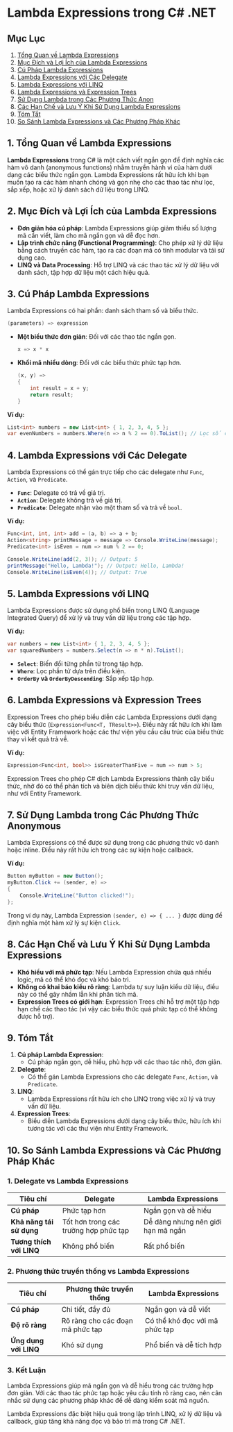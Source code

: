 # Lambda Expressions trong C# .NET

## Mục Lục

1. [Tổng Quan về Lambda Expressions](#1-tổng-quan-về-lambda-expressions)
2. [Mục Đích và Lợi Ích của Lambda Expressions](#2-mục-đích-và-lợi-ích-của-lambda-expressions)
3. [Cú Pháp Lambda Expressions](#3-cú-pháp-lambda-expressions)
4. [Lambda Expressions với Các Delegate](#4-lambda-expressions-với-các-delegate)
5. [Lambda Expressions với LINQ](#5-lambda-expressions-với-linq)
6. [Lambda Expressions và Expression Trees](#6-lambda-expressions-và-expression-trees)
7. [Sử Dụng Lambda trong Các Phương Thức Anon](#7-sử-dụng-lambda-trong-các-phương-thức-anonymous)
8. [Các Hạn Chế và Lưu Ý Khi Sử Dụng Lambda Expressions](#8-các-hạn-chế-và-lưu-ý-khi-sử-dụng-lambda-expressions)
9. [Tóm Tắt](#9-tóm-tắt)
10. [So Sánh Lambda Expressions và Các Phương Pháp Khác](#10-so-sánh-lambda-expressions-và-các-phương-pháp-khác)

## 1. Tổng Quan về Lambda Expressions

**Lambda Expressions** trong C# là một cách viết ngắn gọn để định nghĩa các hàm vô danh (anonymous functions) nhằm truyền hành vi của hàm dưới dạng các biểu thức ngắn gọn. Lambda Expressions rất hữu ích khi bạn muốn tạo ra các hàm nhanh chóng và gọn nhẹ cho các thao tác như lọc, sắp xếp, hoặc xử lý danh sách dữ liệu trong LINQ.

## 2. Mục Đích và Lợi Ích của Lambda Expressions

- **Đơn giản hóa cú pháp**: Lambda Expressions giúp giảm thiểu số lượng mã cần viết, làm cho mã ngắn gọn và dễ đọc hơn.
- **Lập trình chức năng (Functional Programming)**: Cho phép xử lý dữ liệu bằng cách truyền các hàm, tạo ra các đoạn mã có tính modular và tái sử dụng cao.
- **LINQ và Data Processing**: Hỗ trợ LINQ và các thao tác xử lý dữ liệu với danh sách, tập hợp dữ liệu một cách hiệu quả.

## 3. Cú Pháp Lambda Expressions

Lambda Expressions có hai phần: danh sách tham số và biểu thức.

```csharp
(parameters) => expression
```

- **Một biểu thức đơn giản**: Đối với các thao tác ngắn gọn.

  ```csharp
  x => x * x
  ```

- **Khối mã nhiều dòng**: Đối với các biểu thức phức tạp hơn.

  ```csharp
  (x, y) =>
  {
      int result = x + y;
      return result;
  }
  ```

**Ví dụ:**

```csharp
List<int> numbers = new List<int> { 1, 2, 3, 4, 5 };
var evenNumbers = numbers.Where(n => n % 2 == 0).ToList(); // Lọc số chẵn
```

## 4. Lambda Expressions với Các Delegate

Lambda Expressions có thể gán trực tiếp cho các delegate như `Func`, `Action`, và `Predicate`.

- **`Func`**: Delegate có trả về giá trị.
- **`Action`**: Delegate không trả về giá trị.
- **`Predicate`**: Delegate nhận vào một tham số và trả về `bool`.

**Ví dụ:**

```csharp
Func<int, int, int> add = (a, b) => a + b;
Action<string> printMessage = message => Console.WriteLine(message);
Predicate<int> isEven = num => num % 2 == 0;

Console.WriteLine(add(2, 3)); // Output: 5
printMessage("Hello, Lambda!"); // Output: Hello, Lambda!
Console.WriteLine(isEven(4)); // Output: True
```

## 5. Lambda Expressions với LINQ

Lambda Expressions được sử dụng phổ biến trong LINQ (Language Integrated Query) để xử lý và truy vấn dữ liệu trong các tập hợp.

**Ví dụ:**

```csharp
var numbers = new List<int> { 1, 2, 3, 4, 5 };
var squaredNumbers = numbers.Select(n => n * n).ToList();
```

- **`Select`**: Biến đổi từng phần tử trong tập hợp.
- **`Where`**: Lọc phần tử dựa trên điều kiện.
- **`OrderBy` và `OrderByDescending`**: Sắp xếp tập hợp.

## 6. Lambda Expressions và Expression Trees

Expression Trees cho phép biểu diễn các Lambda Expressions dưới dạng cây biểu thức (`Expression<Func<T, TResult>>`). Điều này rất hữu ích khi làm việc với Entity Framework hoặc các thư viện yêu cầu cấu trúc của biểu thức thay vì kết quả trả về.

**Ví dụ:**

```csharp
Expression<Func<int, bool>> isGreaterThanFive = num => num > 5;
```

Expression Trees cho phép C# dịch Lambda Expressions thành cây biểu thức, nhờ đó có thể phân tích và biên dịch biểu thức khi truy vấn dữ liệu, như với Entity Framework.

## 7. Sử Dụng Lambda trong Các Phương Thức Anonymous

Lambda Expressions có thể được sử dụng trong các phương thức vô danh hoặc inline. Điều này rất hữu ích trong các sự kiện hoặc callback.

**Ví dụ:**

```csharp
Button myButton = new Button();
myButton.Click += (sender, e) =>
{
    Console.WriteLine("Button clicked!");
};
```

Trong ví dụ này, Lambda Expression `(sender, e) => { ... }` được dùng để định nghĩa một hàm xử lý sự kiện `Click`.

## 8. Các Hạn Chế và Lưu Ý Khi Sử Dụng Lambda Expressions

- **Khó hiểu với mã phức tạp**: Nếu Lambda Expression chứa quá nhiều logic, mã có thể khó đọc và khó bảo trì.
- **Không có khai báo kiểu rõ ràng**: Lambda tự suy luận kiểu dữ liệu, điều này có thể gây nhầm lẫn khi phân tích mã.
- **Expression Trees có giới hạn**: Expression Trees chỉ hỗ trợ một tập hợp hạn chế các thao tác (vì vậy các biểu thức quá phức tạp có thể không được hỗ trợ).

## 9. Tóm Tắt

1. **Cú pháp Lambda Expression**:
   - Cú pháp ngắn gọn, dễ hiểu, phù hợp với các thao tác nhỏ, đơn giản.
2. **Delegate**:
   - Có thể gán Lambda Expressions cho các delegate `Func`, `Action`, và `Predicate`.
3. **LINQ**:
   - Lambda Expressions rất hữu ích cho LINQ trong việc xử lý và truy vấn dữ liệu.
4. **Expression Trees**:
   - Biểu diễn Lambda Expressions dưới dạng cây biểu thức, hữu ích khi tương tác với các thư viện như Entity Framework.

## 10. So Sánh Lambda Expressions và Các Phương Pháp Khác

### 1. Delegate vs Lambda Expressions

| Tiêu chí                 | Delegate                              | Lambda Expressions                 |
| ------------------------ | ------------------------------------- | ---------------------------------- |
| **Cú pháp**              | Phức tạp hơn                          | Ngắn gọn và dễ hiểu                |
| **Khả năng tái sử dụng** | Tốt hơn trong các trường hợp phức tạp | Dễ dàng nhưng nên giới hạn mã ngắn |
| **Tương thích với LINQ** | Không phổ biến                        | Rất phổ biến                       |

### 2. Phương thức truyền thống vs Lambda Expressions

| Tiêu chí              | Phương thức truyền thống         | Lambda Expressions             |
| --------------------- | -------------------------------- | ------------------------------ |
| **Cú pháp**           | Chi tiết, đầy đủ                 | Ngắn gọn và dễ viết            |
| **Độ rõ ràng**        | Rõ ràng cho các đoạn mã phức tạp | Có thể khó đọc với mã phức tạp |
| **Ứng dụng với LINQ** | Khó sử dụng                      | Phổ biến và dễ tích hợp        |

### 3. Kết Luận

Lambda Expressions giúp mã ngắn gọn và dễ hiểu trong các trường hợp đơn giản. Với các thao tác phức tạp hoặc yêu cầu tính rõ ràng cao, nên cân nhắc sử dụng các phương pháp khác để dễ dàng kiểm soát mã nguồn.

Lambda Expressions đặc biệt hiệu quả trong lập trình LINQ, xử lý dữ liệu và callback, giúp tăng khả năng đọc và bảo trì mã trong C# .NET.
